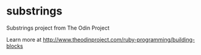 # substrings
Substrings project from The Odin Project

Learn more at http://www.theodinproject.com/ruby-programming/building-blocks